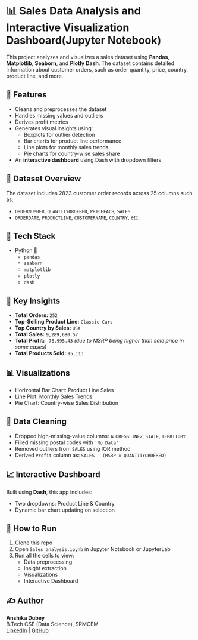 # 📊 Sales Data Analysis and Interactive Visualization Dashboard(Jupyter Notebook)

This project analyzes and visualizes a sales dataset using **Pandas**, **Matplotlib**, **Seaborn**, and **Plotly Dash**. The dataset contains detailed information about customer orders, such as order quantity, price, country, product line, and more.

## 🚀 Features

- Cleans and preprocesses the dataset
- Handles missing values and outliers
- Derives profit metrics
- Generates visual insights using:
  - Boxplots for outlier detection
  - Bar charts for product line performance
  - Line plots for monthly sales trends
  - Pie charts for country-wise sales share
- An **interactive dashboard** using Dash with dropdown filters

## 📂 Dataset Overview

The dataset includes 2823 customer order records across 25 columns such as:

- `ORDERNUMBER`, `QUANTITYORDERED`, `PRICEEACH`, `SALES`
- `ORDERDATE`, `PRODUCTLINE`, `CUSTOMERNAME`, `COUNTRY`, etc.

## 🧰 Tech Stack

- Python 🐍
  - `pandas`
  - `seaborn`
  - `matplotlib`
  - `plotly`
  - `dash`

## 📌 Key Insights

- **Total Orders:** `252`
- **Top-Selling Product Line:** `Classic Cars`
- **Top Country by Sales:** `USA`
- **Total Sales:** `9,289,680.57`
- **Total Profit:** `-78,995.43` *(due to MSRP being higher than sale price in some cases)*
- **Total Products Sold:** `95,113`

## 📊 Visualizations

- Horizontal Bar Chart: Product Line Sales
- Line Plot: Monthly Sales Trends
- Pie Chart: Country-wise Sales Distribution

## 🧼 Data Cleaning

- Dropped high-missing-value columns: `ADDRESSLINE2`, `STATE`, `TERRITORY`
- Filled missing postal codes with `'No Data'`
- Removed outliers from `SALES` using IQR method
- Derived `Profit` column as: `SALES - (MSRP × QUANTITYORDERED)`

## 📈 Interactive Dashboard

Built using **Dash**, this app includes:

- Two dropdowns: Product Line & Country
- Dynamic bar chart updating on selection


## 📌 How to Run

1. Clone this repo
2. Open `Sales_analysis.ipynb` in Jupyter Notebook or JupyterLab
3. Run all the cells to view:
   - Data preprocessing
   - Insight extraction
   - Visualizations
   - Interactive Dashboard

## ✍️ Author

**Anshika Dubey**  
B.Tech CSE (Data Science), SRMCEM  
[LinkedIn](https://www.linkedin.com/in/anshika-dubey-3a89b5287/) | [GitHub](https://github.com/Anshika-Dubey)
